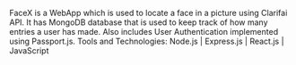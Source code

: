  FaceX is a WebApp which is used to locate a face in a picture using Clarifai API. It has MongoDB database that is used to keep track of how many entries a user has made. Also includes User Authentication implemented using Passport.js.
 Tools and Technologies: Node.js | Express.js | React.js | JavaScript

